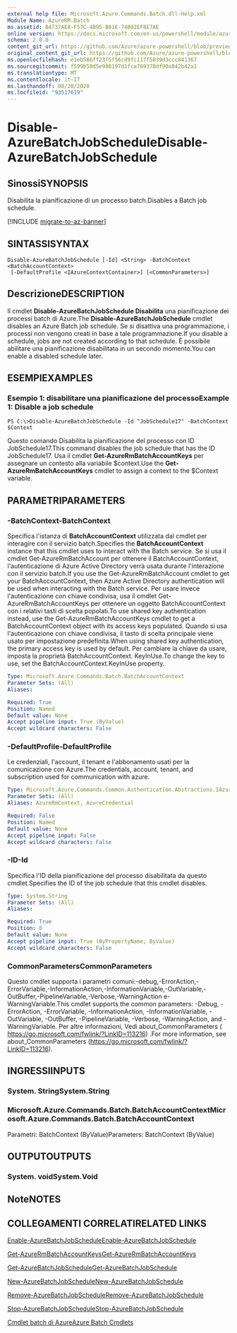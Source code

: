 ```yaml
---
external help file: Microsoft.Azure.Commands.Batch.dll-Help.xml
Module Name: AzureRM.Batch
ms.assetid: B4737AE8-F57C-4B95-B81E-74802EF8E7AE
online version: https://docs.microsoft.com/en-us/powershell/module/azurerm.batch/disable-azurebatchjobschedule
schema: 2.0.0
content_git_url: https://github.com/Azure/azure-powershell/blob/preview/src/ResourceManager/AzureBatch/Commands.Batch/help/Disable-AzureBatchJobSchedule.md
original_content_git_url: https://github.com/Azure/azure-powershell/blob/preview/src/ResourceManager/AzureBatch/Commands.Batch/help/Disable-AzureBatchJobSchedule.md
ms.openlocfilehash: e1eb586ff23f5f56cd9fc117f5039d3ccc841367
ms.sourcegitcommit: f599b50d5e980197d1fca769378df90a842b42a1
ms.translationtype: MT
ms.contentlocale: it-IT
ms.lasthandoff: 08/20/2020
ms.locfileid: "93517619"
---
```

# <span data-ttu-id="f8875-101">Disable-AzureBatchJobSchedule</span><span class="sxs-lookup"><span data-stu-id="f8875-101">Disable-AzureBatchJobSchedule</span></span>

## <span data-ttu-id="f8875-102">Sinossi</span><span class="sxs-lookup"><span data-stu-id="f8875-102">SYNOPSIS</span></span>
<span data-ttu-id="f8875-103">Disabilita la pianificazione di un processo batch.</span><span class="sxs-lookup"><span data-stu-id="f8875-103">Disables a Batch job schedule.</span></span>

[!INCLUDE [migrate-to-az-banner](../../includes/migrate-to-az-banner.md)]

## <span data-ttu-id="f8875-104">SINTASSI</span><span class="sxs-lookup"><span data-stu-id="f8875-104">SYNTAX</span></span>

```
Disable-AzureBatchJobSchedule [-Id] <String> -BatchContext <BatchAccountContext>
 [-DefaultProfile <IAzureContextContainer>] [<CommonParameters>]
```

## <span data-ttu-id="f8875-105">Descrizione</span><span class="sxs-lookup"><span data-stu-id="f8875-105">DESCRIPTION</span></span>
<span data-ttu-id="f8875-106">Il cmdlet **Disable-AzureBatchJobSchedule Disabilita** una pianificazione dei processi batch di Azure.</span><span class="sxs-lookup"><span data-stu-id="f8875-106">The **Disable-AzureBatchJobSchedule** cmdlet disables an Azure Batch job schedule.</span></span>
<span data-ttu-id="f8875-107">Se si disattiva una programmazione, i processi non vengono creati in base a tale programmazione.</span><span class="sxs-lookup"><span data-stu-id="f8875-107">If you disable a schedule, jobs are not created according to that schedule.</span></span>
<span data-ttu-id="f8875-108">È possibile abilitare una pianificazione disabilitata in un secondo momento.</span><span class="sxs-lookup"><span data-stu-id="f8875-108">You can enable a disabled schedule later.</span></span>

## <span data-ttu-id="f8875-109">ESEMPI</span><span class="sxs-lookup"><span data-stu-id="f8875-109">EXAMPLES</span></span>

### <span data-ttu-id="f8875-110">Esempio 1: disabilitare una pianificazione del processo</span><span class="sxs-lookup"><span data-stu-id="f8875-110">Example 1: Disable a job schedule</span></span>
```
PS C:\>Disable-AzureBatchJobSchedule -Id "JobSchedule17" -BatchContext $Context
```

<span data-ttu-id="f8875-111">Questo comando Disabilita la pianificazione del processo con ID JobSchedule17.</span><span class="sxs-lookup"><span data-stu-id="f8875-111">This command disables the job schedule that has the ID JobSchedule17.</span></span>
<span data-ttu-id="f8875-112">Usa il cmdlet **Get-AzureRmBatchAccountKeys** per assegnare un contesto alla variabile $context.</span><span class="sxs-lookup"><span data-stu-id="f8875-112">Use the **Get-AzureRmBatchAccountKeys** cmdlet to assign a context to the $Context variable.</span></span>

## <span data-ttu-id="f8875-113">PARAMETRI</span><span class="sxs-lookup"><span data-stu-id="f8875-113">PARAMETERS</span></span>

### <span data-ttu-id="f8875-114">-BatchContext</span><span class="sxs-lookup"><span data-stu-id="f8875-114">-BatchContext</span></span>
<span data-ttu-id="f8875-115">Specifica l'istanza di **BatchAccountContext** utilizzata dal cmdlet per interagire con il servizio batch.</span><span class="sxs-lookup"><span data-stu-id="f8875-115">Specifies the **BatchAccountContext** instance that this cmdlet uses to interact with the Batch service.</span></span>
<span data-ttu-id="f8875-116">Se si usa il cmdlet Get-AzureRmBatchAccount per ottenere il BatchAccountContext, l'autenticazione di Azure Active Directory verrà usata durante l'interazione con il servizio batch.</span><span class="sxs-lookup"><span data-stu-id="f8875-116">If you use the Get-AzureRmBatchAccount cmdlet to get your BatchAccountContext, then Azure Active Directory authentication will be used when interacting with the Batch service.</span></span> <span data-ttu-id="f8875-117">Per usare invece l'autenticazione con chiave condivisa, usa il cmdlet Get-AzureRmBatchAccountKeys per ottenere un oggetto BatchAccountContext con i relativi tasti di scelta popolati.</span><span class="sxs-lookup"><span data-stu-id="f8875-117">To use shared key authentication instead, use the Get-AzureRmBatchAccountKeys cmdlet to get a BatchAccountContext object with its access keys populated.</span></span> <span data-ttu-id="f8875-118">Quando si usa l'autenticazione con chiave condivisa, il tasto di scelta principale viene usato per impostazione predefinita.</span><span class="sxs-lookup"><span data-stu-id="f8875-118">When using shared key authentication, the primary access key is used by default.</span></span> <span data-ttu-id="f8875-119">Per cambiare la chiave da usare, imposta la proprietà BatchAccountContext. KeyInUse.</span><span class="sxs-lookup"><span data-stu-id="f8875-119">To change the key to use, set the BatchAccountContext.KeyInUse property.</span></span>

```yaml
Type: Microsoft.Azure.Commands.Batch.BatchAccountContext
Parameter Sets: (All)
Aliases:

Required: True
Position: Named
Default value: None
Accept pipeline input: True (ByValue)
Accept wildcard characters: False
```

### <span data-ttu-id="f8875-120">-DefaultProfile</span><span class="sxs-lookup"><span data-stu-id="f8875-120">-DefaultProfile</span></span>
<span data-ttu-id="f8875-121">Le credenziali, l'account, il tenant e l'abbonamento usati per la comunicazione con Azure.</span><span class="sxs-lookup"><span data-stu-id="f8875-121">The credentials, account, tenant, and subscription used for communication with azure.</span></span>

```yaml
Type: Microsoft.Azure.Commands.Common.Authentication.Abstractions.IAzureContextContainer
Parameter Sets: (All)
Aliases: AzureRmContext, AzureCredential

Required: False
Position: Named
Default value: None
Accept pipeline input: False
Accept wildcard characters: False
```

### <span data-ttu-id="f8875-122">-ID</span><span class="sxs-lookup"><span data-stu-id="f8875-122">-Id</span></span>
<span data-ttu-id="f8875-123">Specifica l'ID della pianificazione del processo disabilitata da questo cmdlet.</span><span class="sxs-lookup"><span data-stu-id="f8875-123">Specifies the ID of the job schedule that this cmdlet disables.</span></span>

```yaml
Type: System.String
Parameter Sets: (All)
Aliases:

Required: True
Position: 0
Default value: None
Accept pipeline input: True (ByPropertyName, ByValue)
Accept wildcard characters: False
```

### <span data-ttu-id="f8875-124">CommonParameters</span><span class="sxs-lookup"><span data-stu-id="f8875-124">CommonParameters</span></span>
<span data-ttu-id="f8875-125">Questo cmdlet supporta i parametri comuni:-debug,-ErrorAction,-ErrorVariable,-InformationAction,-InformationVariable,-OutVariable,-OutBuffer,-PipelineVariable,-Verbose,-WarningAction e-WarningVariable.</span><span class="sxs-lookup"><span data-stu-id="f8875-125">This cmdlet supports the common parameters: -Debug, -ErrorAction, -ErrorVariable, -InformationAction, -InformationVariable, -OutVariable, -OutBuffer, -PipelineVariable, -Verbose, -WarningAction, and -WarningVariable.</span></span> <span data-ttu-id="f8875-126">Per altre informazioni, Vedi about_CommonParameters ( https://go.microsoft.com/fwlink/?LinkID=113216) .</span><span class="sxs-lookup"><span data-stu-id="f8875-126">For more information, see about_CommonParameters (https://go.microsoft.com/fwlink/?LinkID=113216).</span></span>

## <span data-ttu-id="f8875-127">INGRESSI</span><span class="sxs-lookup"><span data-stu-id="f8875-127">INPUTS</span></span>

### <span data-ttu-id="f8875-128">System. String</span><span class="sxs-lookup"><span data-stu-id="f8875-128">System.String</span></span>

### <span data-ttu-id="f8875-129">Microsoft.Azure.Commands.Batch.BatchAccountContext</span><span class="sxs-lookup"><span data-stu-id="f8875-129">Microsoft.Azure.Commands.Batch.BatchAccountContext</span></span>
<span data-ttu-id="f8875-130">Parametri: BatchContext (ByValue)</span><span class="sxs-lookup"><span data-stu-id="f8875-130">Parameters: BatchContext (ByValue)</span></span>

## <span data-ttu-id="f8875-131">OUTPUT</span><span class="sxs-lookup"><span data-stu-id="f8875-131">OUTPUTS</span></span>

### <span data-ttu-id="f8875-132">System. void</span><span class="sxs-lookup"><span data-stu-id="f8875-132">System.Void</span></span>

## <span data-ttu-id="f8875-133">Note</span><span class="sxs-lookup"><span data-stu-id="f8875-133">NOTES</span></span>

## <span data-ttu-id="f8875-134">COLLEGAMENTI CORRELATI</span><span class="sxs-lookup"><span data-stu-id="f8875-134">RELATED LINKS</span></span>

[<span data-ttu-id="f8875-135">Enable-AzureBatchJobSchedule</span><span class="sxs-lookup"><span data-stu-id="f8875-135">Enable-AzureBatchJobSchedule</span></span>](./Enable-AzureBatchJobSchedule.md)

[<span data-ttu-id="f8875-136">Get-AzureRmBatchAccountKeys</span><span class="sxs-lookup"><span data-stu-id="f8875-136">Get-AzureRmBatchAccountKeys</span></span>](./Get-AzureRmBatchAccountKeys.md)

[<span data-ttu-id="f8875-137">Get-AzureBatchJobSchedule</span><span class="sxs-lookup"><span data-stu-id="f8875-137">Get-AzureBatchJobSchedule</span></span>](./Get-AzureBatchJobSchedule.md)

[<span data-ttu-id="f8875-138">New-AzureBatchJobSchedule</span><span class="sxs-lookup"><span data-stu-id="f8875-138">New-AzureBatchJobSchedule</span></span>](./New-AzureBatchJobSchedule.md)

[<span data-ttu-id="f8875-139">Remove-AzureBatchJobSchedule</span><span class="sxs-lookup"><span data-stu-id="f8875-139">Remove-AzureBatchJobSchedule</span></span>](./Remove-AzureBatchJobSchedule.md)

[<span data-ttu-id="f8875-140">Stop-AzureBatchJobSchedule</span><span class="sxs-lookup"><span data-stu-id="f8875-140">Stop-AzureBatchJobSchedule</span></span>](./Stop-AzureBatchJobSchedule.md)

[<span data-ttu-id="f8875-141">Cmdlet batch di Azure</span><span class="sxs-lookup"><span data-stu-id="f8875-141">Azure Batch Cmdlets</span></span>](./AzureRM.Batch.md)


